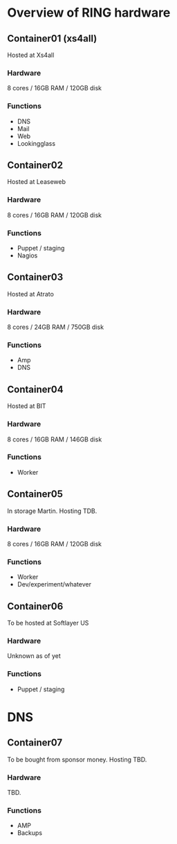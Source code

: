 # Overview of RING hardware 

## Container01 (xs4all)

Hosted at Xs4all

### Hardware

8 cores / 16GB RAM / 120GB disk

### Functions

* DNS
* Mail
* Web
* Lookingglass

## Container02

Hosted at Leaseweb

### Hardware

8 cores / 16GB RAM / 120GB disk

### Functions

* Puppet / staging
* Nagios

## Container03

Hosted at Atrato

### Hardware

8 cores / 24GB RAM / 750GB disk

### Functions

* Amp
* DNS

## Container04

Hosted at BIT

### Hardware

8 cores / 16GB RAM / 146GB disk

### Functions

* Worker

## Container05

In storage Martin. Hosting TDB.

### Hardware

8 cores / 16GB RAM / 120GB disk 

### Functions

* Worker
* Dev/experiment/whatever

## Container06

To be hosted at Softlayer US

### Hardware

Unknown as of yet

### Functions

* Puppet / staging
# DNS

## Container07

To be bought from sponsor money. Hosting TBD.

### Hardware

TBD.

### Functions

* AMP
* Backups

